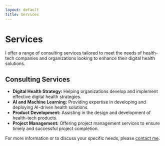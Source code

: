 ```yaml
---
layout: default
title: Services
---
```


# Services

I offer a range of consulting services tailored to meet the needs of health-tech companies and organizations looking to enhance their digital health solutions.

## Consulting Services

- **Digital Health Strategy:** Helping organizations develop and implement effective digital health strategies.
- **AI and Machine Learning:** Providing expertise in developing and deploying AI-driven health solutions.
- **Product Development:** Assisting in the design and development of health-tech products.
- **Project Management:** Offering project management services to ensure timely and successful project completion.

For more information or to discuss your specific needs, please [contact me](contact.md).
